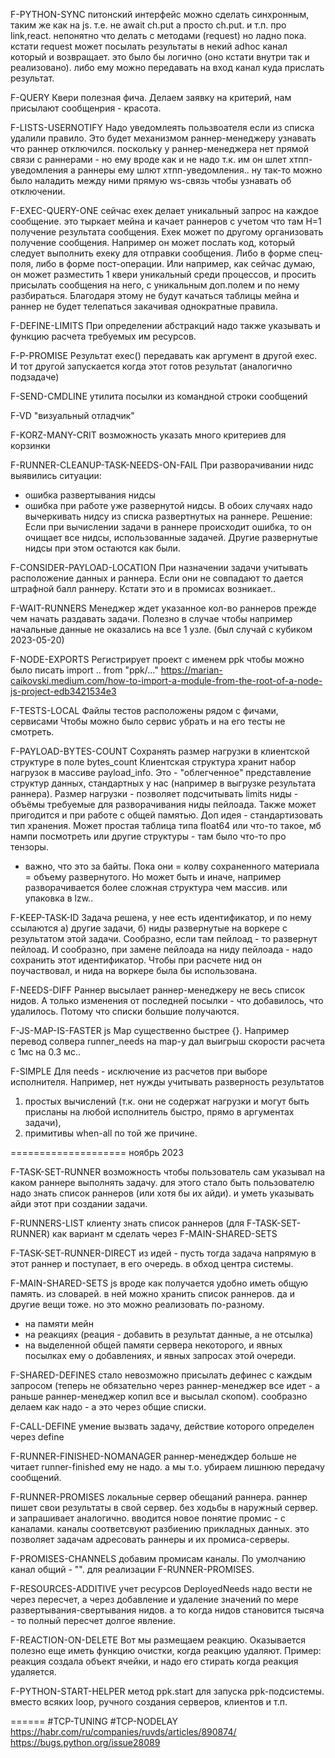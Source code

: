 F-PYTHON-SYNC
питонский интерфейс можно сделать синхронным, таким же как на js.
т.е. не await ch.put а просто ch.put.
и т.п. про link,react.
непонятно что делать с методами (request) но ладно пока.
кстати request может посылать результаты в некий adhoc канал который и возвращает.
это было бы логично (оно кстати внутри так и реализовано).
либо ему можно передавать на вход канал куда прислать результат.

F-QUERY
Квери полезная фича. Делаем заявку на критерий, нам присылают сообщенрия - красота.

F-LISTS-USERNOTIFY
Надо уведомлеять пользвоателя если из списка удалили правило.
Это будет механизмом раннер-менеджеру узнавать что раннер отключился.
поскольку у раннер-менеджера нет прямой связи с раннерами - но ему вроде как и не надо
т.к. им он шлет хтпп-уведомления а раннеры ему шлют хтпп-уведомления..
ну так-то можно было наладить между ними прямую ws-связь чтобы узнавать об отключении.

F-EXEC-QUERY-ONE
сейчас ехек делает уникальный запрос на каждое сообщение. это тыркает мейна и качает раннеров
с учетом что там Н=1 получение результата сообщения. Ехек может по другому организовать получение сообщения. Например он может послать код, который следует выполнить ехеку для отправки сообщения.
Либо в форме спец-поля, либо в форме пост-операции.
Или например, как сейчас думаю, он может разместить 1 квери уникальный среди процессов, и просить присылать сообщения на него, с уникальным доп.полем и по нему разбираться. Благодаря этому не будут качаться таблицы мейна и раннер не будет телепаться закачивая однократные правила.

F-DEFINE-LIMITS
При определении абстракций надо также указывать и функцию расчета требуемых им ресурсов.

F-P-PROMISE
Результат exec() передавать как аргумент в другой exec. И тот другой запускается когда этот готов результат (аналогично подзадаче)

F-SEND-CMDLINE
утилита посылки из командной строки сообщений

F-VD
"визуальный отладчик"

F-KORZ-MANY-CRIT
возможность указать много критериев для корзинки

F-RUNNER-CLEANUP-TASK-NEEDS-ON-FAIL
При разворачивании нидс выявились ситуации:
- ошибка развертывания нидсы
- ошибка при работе уже развернутой нидсы.
В обоих случаях надо вычеркивать нидсу из списка развертнутых на раннере.
Решение: Если при вычислении задачи в раннере происходит ошибка, то он очищает все нидсы, использованные задачей.
Другие развернутые нидсы при этом остаются как были.

F-CONSIDER-PAYLOAD-LOCATION
При назначении задачи учитывать расположение данных и раннера.
Если они не совпадают то дается штрафной балл раннеру.
Кстати это и в промисах возникает..

F-WAIT-RUNNERS
Менеджер ждет указанное кол-во раннеров прежде чем начать раздавать задачи.
Полезно в случае чтобы например начальные данные не оказались на все 1 узле.
(был случай с кубиком 2023-05-20)

F-NODE-EXPORTS
Регистрирует проект с именем ppk чтобы можно было писать import .. from "ppk/..."
https://marian-caikovski.medium.com/how-to-import-a-module-from-the-root-of-a-node-js-project-edb3421534e3

F-TESTS-LOCAL
Файлы тестов расположены рядом с фичами, сервисами
Чтобы можно было сервис убрать и на его тесты не смотреть.

F-PAYLOAD-BYTES-COUNT
Сохранять размер нагрузки в клиентской структуре в поле bytes_count
Клиентская структура хранит набор нагрузок в массиве payload_info.
Это - "облегченное" представление структур данных, стандартных у нас (например в выгрузке результата раннера).
Размер нагрузки - позволяет подсчитывать limits ниды - объёмы требуемые для разворачивания ниды пейлоада.
Также может пригодится и при работе с общей памятью.
Доп идея - стандартизовать тип хранения. Может простая таблица типа float64 или что-то такое, мб нампи посмотреть
или другие структуры - там было что-то про тензоры.
+ важно, что это за байты. Пока они = колву сохраненного материала = объему развернутого. Но может быть и иначе, например разворачивается более сложная
структура чем массив. или упаковка в lzw..

F-KEEP-TASK-ID
Задача решена, у нее есть идентификатор, и по нему ссылаются
а) другие задачи, б) ниды развернутые на воркере с результатом этой задачи.
Сообразно, если там пейлоад - то развернут пейлоад.
И сообразно, при замене пейлоада на ниду пейлоада - надо сохранить этот идентификатор.
Чтобы при расчете нид он поучаствовал, и нида на воркере была бы использована.

F-NEEDS-DIFF
Раннер высылает раннер-менеджеру не весь список нидов. А только изменения от последней посылки - что добавилось, что удалилось. Потому что списки большие получаются.

F-JS-MAP-IS-FASTER
js Map существенно быстрее {}. Например перевод солвера runner_needs на map-у
дал выигрыш скорости расчета с 1мс на 0.3 мс..

F-SIMPLE
Для needs - исключение из расчетов при выборе исполнителя.
Например, нет нужды учитывать разверность результатов 
1) простых вычислений (т.к. они не содержат нагрузки и могут быть присланы на любой исполнитель быстро, прямо в аргументах задачи), 
2) примитивы when-all по той же причине.

==================== ноябрь 2023

F-TASK-SET-RUNNER
возможность чтобы пользователь сам указывал на каком раннере выполнять задачу.
для этого стало быть пользователю надо знать список раннеров (или хотя бы их айди). и уметь указывать айди этот при создании задачи.

F-RUNNERS-LIST
клиенту знать список раннеров (для F-TASK-SET-RUNNER)
как вариант м сделать через F-MAIN-SHARED-SETS

F-TASK-SET-RUNNER-DIRECT
из идей - пусть тогда задача напрямую в этот раннер и поступает, в его очередь.
в обход центра системы.

F-MAIN-SHARED-SETS js
вроде как получается удобно иметь общую память. из словарей.
в ней можно хранить список раннеров. да и другие вещи тоже.
но это можно реализовать по-разному.
- на памяти мейн
- на реакциях (реация - добавить в результат данные, а не отсылка)
- на выделенной общей памяти сервера некоторого, и явных посылках ему о добавлениях, и явных запросах этой очереди.

F-SHARED-DEFINES
стало невозможно присылать дефинес с каждым запросом (теперь не обязательно через раннер-менеджер все идет - а раньше раннер-менеджер копил все и высылал скопом). сообразно делаем как надо - а это через общие списки.

F-CALL-DEFINE
умение вызвать задачу, действие которого определен через define

F-RUNNER-FINISHED-NOMANAGER
раннер-менедждер больше не читает runner-finished ему не надо.
а мы т.о. убираем лишнюю передачу сообщений.

F-RUNNER-PROMISES
локальные сервер обещаний раннера. раннер пишет свои результаты в свой сервер.
без ходьбы в наружный сервер. и запрашивает аналогично.
вводится новое понятие промис - с каналами. каналы соответсвуют разбиению
прикладных данных. это позволяет задачам адресовать раннеры и их промиса-серверы.

F-PROMISES-CHANNELS
добавим промисам каналы. По умолчанию канал общий - "". для реализации F-RUNNER-PROMISES.

F-RESOURCES-ADDITIVE
учет ресурсов DeployedNeeds надо вести не через пересчет, а через добавление и удаление значений по мере развертывания-свертывания нидов. а то когда нидов становится тысяча - то полный пересчет долгое явление.

F-REACTION-ON-DELETE
Вот мы размещаем реакцию. Оказывается полезно еще иметь функцию очистки, когда реакцию удаляют.
Пример: реакция создала объект ячейки, и надо его стирать когда реакция удаляется.

F-PYTHON-START-HELPER
метод ppk.start для запуска ppk-подсистемы.
вместо всяких loop, ручного создания серверов, клиентов и т.п.

======
#TCP-TUNING
#TCP-NODELAY
https://habr.com/ru/companies/ruvds/articles/890874/
https://bugs.python.org/issue28089